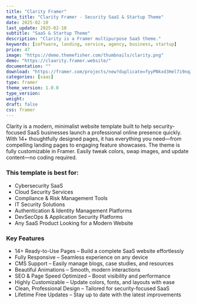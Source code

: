 ```yaml
---
title: "Clarity Framer"
meta_title: "Clarity Framer - Security SaaS & Startup Theme"
date: 2025-02-10
last_update: 2025-02-10
subtitle: "SaaS & Startup Theme"
description: "Clarity is a Framer multipurpose SaaS theme."
keywords: [software, landing, service, agency, business, startup]
price: 47
image: "https://demo.themefisher.com/thumbnails/clarity.png"
demo: "https://claarity.framer.website/"
documentation: ""
download: "https://framer.com/projects/new?duplicate=fyyPNkxd3Hel7i9nqJIg"
categories: [saas]
type: framer
theme_version: 1.0.0
type_version:
weight:
draft: false
css: framer
---
```


Clarity is a modern, minimalist website template built to help security-focused SaaS businesses launch a professional online presence quickly.
With 14+ thoughtfully designed pages, it has everything you need—from compelling landing pages to engaging feature showcases.
The theme is fully customizable in Framer. Easily tweak colors, swap images, and update content—no coding required.

### This template is best for:

- Cybersecurity SaaS
- Cloud Security Services
- Compliance & Risk Management Tools
- IT Security Solutions
- Authentication & Identity Management Platforms
- DevSecOps & Application Security Platforms
- Any SaaS Product Looking for a Modern Website

### Key Features

- 14+ Ready-to-Use Pages – Build a complete SaaS website effortlessly
- Fully Responsive – Seamless experience on any device
- CMS Support – Easily manage blogs, case studies, and resources
- Beautiful Animations – Smooth, modern interactions
- SEO & Page Speed Optimized – Boost visibility and performance
- Highly Customizable – Update colors, fonts, and layouts with ease
- Clean, Professional Design – Tailored for security-focused SaaS
- Lifetime Free Updates – Stay up to date with the latest improvements

